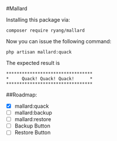 #Mallard

Installing this package via:

    composer require ryang/mallard

Now you can issue the following command:

    php artisan mallard:quack
    
The expected result is

    *********************************
    *     Quack! Quack! Quack!      *
    *********************************
    
##Roadmap:

- [X] mallard:quack
- [ ] mallard:backup
- [ ] mallard:restore
- [ ] Backup Button
- [ ] Restore Button